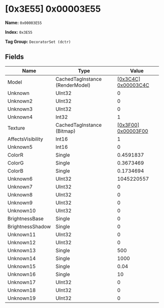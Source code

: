 # [0x3E55] 0x00003E55

**Name:** ```0x00003E55```

**Index:** ```0x3E55```

**Tag Group:** ```DecoratorSet (dctr)```

## Fields

Name	| Type	| Value
---	|---	|---	|
Model	|CachedTagInstance (RenderModel)	|[[0x3C4C] 0x00003C4C](../RenderModel/3C4C.md)
Unknown	|UInt32	|0
Unknown2	|UInt32	|0
Unknown3	|UInt32	|0
Unknown4	|Int32	|1
Texture	|CachedTagInstance (Bitmap)	|[[0x3F00] 0x00003F00](../Bitmap/3F00.md)
AffectsVisibility	|Int16	|1
Unknown5	|Int16	|0
ColorR	|Single	|0.4591837
ColorG	|Single	|0.3673469
ColorB	|Single	|0.1734694
Unknown6	|UInt32	|1045220557
Unknown7	|UInt32	|0
Unknown8	|UInt32	|0
Unknown9	|UInt32	|0
Unknown10	|UInt32	|0
BrightnessBase	|Single	|0
BrightnessShadow	|Single	|0
Unknown11	|UInt32	|0
Unknown12	|UInt32	|0
Unknown13	|Single	|500
Unknown14	|Single	|1000
Unknown15	|Single	|0.04
Unknown16	|Single	|10
Unknown17	|UInt32	|0
Unknown18	|UInt32	|0
Unknown19	|UInt32	|0



